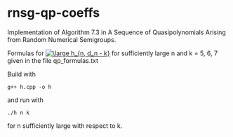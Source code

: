 # rnsg-qp-coeffs
Implementation of Algorithm 7.3 in A Sequence of Quasipolynomials Arising from Random Numerical Semigroups.

Formulas for <a href="https://www.codecogs.com/eqnedit.php?latex=\large&space;h_{n,&space;d_n&space;-&space;k}" target="_blank"><img src="https://latex.codecogs.com/gif.latex?\large&space;h_{n,&space;d_n&space;-&space;k}" title="\large h_{n, d_n - k}" /></a> for sufficiently large n and k = 5, 6, 7 given in the file qp_formulas.txt

Build with 

`g++ h.cpp -o h`

and run with

`./h n k`

for n sufficiently large with respect to k.
